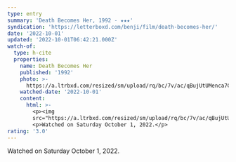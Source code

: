 ```yaml
---
type: entry
summary: 'Death Becomes Her, 1992 - ★★★'
syndication: 'https://letterboxd.com/benji/film/death-becomes-her/'
date: '2022-10-01'
updated: '2022-10-01T06:42:21.000Z'
watch-of:
  type: h-cite
  properties:
    name: Death Becomes Her
    published: '1992'
    photo: >-
      https://a.ltrbxd.com/resized/sm/upload/rq/bc/7v/ac/qBujUtUMenca7C6HzZhd0an0Jg3-0-600-0-900-crop.jpg?v=025c6b1e50
    watched-date: '2022-10-01'
    content:
      html: >-
        <p><img
        src="https://a.ltrbxd.com/resized/sm/upload/rq/bc/7v/ac/qBujUtUMenca7C6HzZhd0an0Jg3-0-600-0-900-crop.jpg?v=025c6b1e50"/></p>
        <p>Watched on Saturday October 1, 2022.</p>
rating: '3.0'
---
```

Watched on Saturday October 1, 2022.
